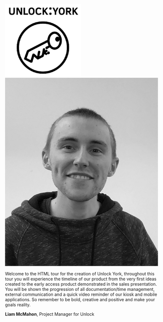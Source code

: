 <img src="logo.png" style="max-width: 250px" />

<img src="photos/liam.jpg" class="float-right" />

Welcome to the HTML tour for the creation of Unlock York, throughout this
tour you will experience the timeline of our product from the very first
ideas created to the early access product demonstrated in the sales
presentation. You will be shown the progression of all
documentation/time management, external communication and a quick
video reminder of our kiosk and mobile applications. So remember to be
bold, creative and positive and make your goals reality.

<p class="author"><strong>Liam McMahon</strong>, Project Manager for Unlock</p>